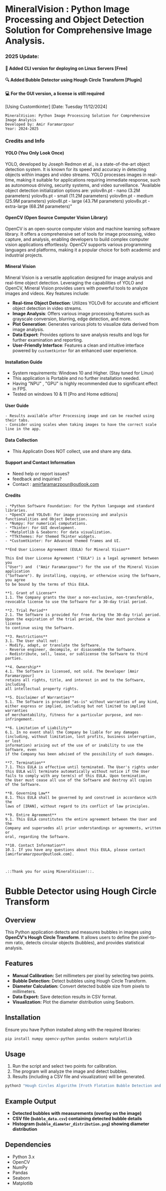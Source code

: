 # MineralVision : Python Image Processing and Object Detection Solution for Comprehensive Image Analysis.

### 2025 Update:
#### 🚀 Added CLI version for deploying on Linux Servers **[Free]**
#### 🔍 Added Bubble Detector using Hough Circle Transform **[Plugin]**
#### 💻 For the GUI version, a license is still required



[Using Customtkinter]
[Date: Tuesday 11/12/2024]

    MineralVision: Python Image Processing Solution for Comprehensive Image Analysis
    Developed by: Amir Faramarzpour
    Year: 2024-2025


### Credits and Info
#### YOLO (You Only Look Once)
YOLO, developed by Joseph Redmon et al., is a state-of-the-art object detection system.
It is known for its speed and accuracy in detecting objects within images and video streams.
YOLO processes images in real-time, making it suitable for applications requiring immediate
response, such as autonomous driving, security systems, and video surveillance.
"Available object detection initialization options are:
yolov8n.pt - nano (3.2M parameters)
yolov8s.pt - small (11.2M parameters)
yolov8m.pt - medium (25.9M parameters)
yolov8l.pt - large (43.7M parameters)
yolov8x.pt - extra-large (68.2M parameters)"


#### OpenCV (Open Source Computer Vision Library)
OpenCV is an open-source computer vision and machine learning software library.
It offers a comprehensive set of tools for image processing, video capture,
and analysis, enabling developers to build complex computer vision applications 
effortlessly. OpenCV supports various programming languages and platforms,
making it a popular choice for both academic and industrial projects.


#### Mineral Vision 
Mineral Vision is a versatile application designed for image analysis and real-time object detection. Leveraging the capabilities
of YOLO and OpenCV, Mineral Vision provides users with powerful tools to analyze images and videos. Key features include:
- **Real-time Object Detection**: Utilizes YOLOv8 for accurate and efficient object detection in video streams.
- **Image Analysis**: Offers various image processing features such as grayscale conversion, blurring, edge detection, and more.
- **Plot Generation**: Generates various plots to visualize data derived from image analysis.
- **Data Export**: Provides options to save analysis results and logs for further examination and reporting.
- **User-Friendly Interface**: Features a clean and intuitive interface powered by `customtkinter` for an enhanced user experience.


#### Installation Guide 
   - System requirements: Windows 10 and Higher. (Stay tuned for Linux)
   - This application is Portable and no further installation needed. 
   - Having "NPU" , "GPU" is highly recommended due to significant effect in FPS. 
   - Tested on windows 10 & 11 [Pro and Home editions] 


#### User Guide 
    - Results available after Processing image and can be reached using their tabs.
    - Consider using scales when taking images to have the correct scale line in the app.


#### Data Collection
   - This Applicatin Does NOT collect, use and share any data.


#### Support and Contact Information
   - Need help or report issues?
   - feedback and inquiries?
   - Contact : amirfaramarzpour@outlook.com


#### Credits
    - *Python Software Foundation: For the Python language and standard libraries.
    - *OpenCV and YOLOv8: For image processing and analysis functionalities and Object Detection.
    - *Numpy: For numerical computations.
    - *Tkinter: For GUI development.
    - *Matplotlib & Seaborn: For data visualization.
    - *TTkthemes: For themed Tkinter widgets.
    - *Customtkinter: For Advanced themed frames and UI.

    **End User License Agreement (EULA) for Mineral Vision**

    This End User License Agreement ("EULA") is a legal agreement between you
    ("User") and  ("Amir Faramarzpour") for the use of the Mineral Vision application
    ("Software"). By installing, copying, or otherwise using the Software, you agree 
    to be bound by the terms of this EULA.

    **1. Grant of License**
    1.1. The Company grants the User a non-exclusive, non-transferable,
    revocable license to use the Software for a 30-day trial period.

    **2. Trial Period**
    2.1. The Software is provided for free during the 30-day trial period.
    Upon the expiration of the trial period, the User must purchase a license
    to continue using the Software.

    **3. Restrictions**
    3.1. The User shall not:
    - Modify, adapt, or translate the Software.
    - Reverse engineer, decompile, or disassemble the Software.
    - Redistribute, sell, lease, or sublicense the Software to third parties.

    **4. Ownership**
    4.1. The Software is licensed, not sold. The Developer [Amir Faramarzpour] 
    retains all rights, title, and interest in and to the Software, including
    all intellectual property rights.

    **5. Disclaimer of Warranties**
    5.1. The Software is provided "as-is" without warranties of any kind,
    either express or implied, including but not limited to implied warranties
    of merchantability, fitness for a particular purpose, and non-infringement.

    **6. Limitation of Liability**
    6.1. In no event shall the Company be liable for any damages
    (including, without limitation, lost profits, business interruption, or lost
    information) arising out of the use of or inability to use the Software, even
    if the Company has been advised of the possibility of such damages.

    **7. Termination**
    7.1. This EULA is effective until terminated. The User's rights under
    this EULA will terminate automatically without notice if the User 
    fails to comply with any term(s) of this EULA. Upon termination, 
    the User must cease all use of the Software and destroy all copies 
    of the Software.

    **8. Governing Law**
    8.1. This EULA shall be governed by and construed in accordance with the
    laws of [IRAN], without regard to its conflict of law principles.

    **9. Entire Agreement**
    9.1. This EULA constitutes the entire agreement between the User and the
    Company and supersedes all prior understandings or agreements, written or
    oral, regarding the Software.

    **10. Contact Information**
    10.1. If you have any questions about this EULA, please contact [amirfaramarzpour@outlook.com].



    .::Thank you for using MineralVision!::.
        






# Bubble Detector using Hough Circle Transform

## Overview
This Python application detects and measures bubbles in images using **OpenCV's Hough Circle Transform**. It allows users to define the pixel-to-mm ratio, detects circular objects (bubbles), and provides statistical analysis.

## Features
- **Manual Calibration:** Set millimeters per pixel by selecting two points.
- **Bubble Detection:** Detect bubbles using Hough Circle Transform.
- **Diameter Calculation:** Convert detected bubble size from pixels to millimeters.
- **Data Export:** Save detection results in CSV format.
- **Visualization:** Plot the diameter distribution using Seaborn.

## Installation
Ensure you have Python installed along with the required libraries:

```bash
pip install numpy opencv-python pandas seaborn matplotlib
```

## Usage
1. Run the script and select two points for calibration.
2. The program will analyze the image and detect bubbles.
3. Results (including a CSV file and visualization) will be generated.

```python
python3 "Hough Circles Algorithm [Froth Flotation Bubble Detection and Counting].py"
```

## Example Output
- **Detected bubbles with measurements (overlay on the image)**
- **CSV file (`bubble_data.csv`) containing detected bubble details**
- **Histogram (`bubble_diameter_distribution.png`) showing diameter distribution**

## Dependencies
- Python 3.x
- OpenCV
- NumPy
- Pandas
- Seaborn
- Matplotlib


